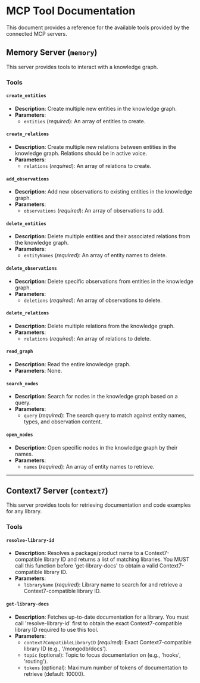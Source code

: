 # MCP Tool Documentation

This document provides a reference for the available tools provided by the connected MCP servers.


## Memory Server (`memory`)

This server provides tools to interact with a knowledge graph.

### Tools

#### `create_entities`
- **Description**: Create multiple new entities in the knowledge graph.
- **Parameters**:
    - `entities` (*required*): An array of entities to create.

#### `create_relations`
- **Description**: Create multiple new relations between entities in the knowledge graph. Relations should be in active voice.
- **Parameters**:
    - `relations` (*required*): An array of relations to create.

#### `add_observations`
- **Description**: Add new observations to existing entities in the knowledge graph.
- **Parameters**:
    - `observations` (*required*): An array of observations to add.

#### `delete_entities`
- **Description**: Delete multiple entities and their associated relations from the knowledge graph.
- **Parameters**:
    - `entityNames` (*required*): An array of entity names to delete.

#### `delete_observations`
- **Description**: Delete specific observations from entities in the knowledge graph.
- **Parameters**:
    - `deletions` (*required*): An array of observations to delete.

#### `delete_relations`
- **Description**: Delete multiple relations from the knowledge graph.
- **Parameters**:
    - `relations` (*required*): An array of relations to delete.

#### `read_graph`
- **Description**: Read the entire knowledge graph.
- **Parameters**: None.

#### `search_nodes`
- **Description**: Search for nodes in the knowledge graph based on a query.
- **Parameters**:
    - `query` (*required*): The search query to match against entity names, types, and observation content.

#### `open_nodes`
- **Description**: Open specific nodes in the knowledge graph by their names.
- **Parameters**:
    - `names` (*required*): An array of entity names to retrieve.

---

## Context7 Server (`context7`)

This server provides tools for retrieving documentation and code examples for any library.

### Tools

#### `resolve-library-id`
- **Description**: Resolves a package/product name to a Context7-compatible library ID and returns a list of matching libraries. You MUST call this function before 'get-library-docs' to obtain a valid Context7-compatible library ID.
- **Parameters**:
    - `libraryName` (*required*): Library name to search for and retrieve a Context7-compatible library ID.

#### `get-library-docs`
- **Description**: Fetches up-to-date documentation for a library. You must call 'resolve-library-id' first to obtain the exact Context7-compatible library ID required to use this tool.
- **Parameters**:
    - `context7CompatibleLibraryID` (*required*): Exact Context7-compatible library ID (e.g., '/mongodb/docs').
    - `topic` (optional): Topic to focus documentation on (e.g., 'hooks', 'routing').
    - `tokens` (optional): Maximum number of tokens of documentation to retrieve (default: 10000).